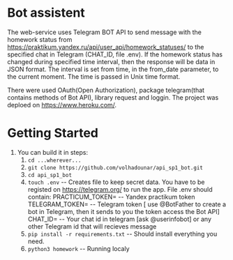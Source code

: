 Bot assistent 
=================================

The web-service uses Telegram BOT API to send message with the homework status from https://praktikum.yandex.ru/api/user_api/homework_statuses/  to the specified chat in Telegram (CHAT_ID, file .env).
If the homework status has changed during specified time interval, then the response will be data in JSON format. The interval is set from time, in the from_date parameter, to the current moment. The time is passed in Unix time format.

There were used OAuth(Open Authorization), package telegram(that contains methods of Bot API), library request and loggin.
The project was deploed on https://www.heroku.com/.

Getting Started
===============

1.  You can build it in steps:
    1.  ``cd ...wherever...``
    2.  ``git clone https://github.com/volhadounar/api_sp1_bot.git``
    3.  ``cd api_sp1_bot``
    4.  ``touch .env`` -- Creates file to keep secret data.
        You have to be registed on https://telegram.org/ to run the app.
        File .env should contain: 
            PRACTICUM_TOKEN=    -- Yandex practikum token
            TELEGRAM_TOKEN=     -- Telegram token [ use @BotFather to create a bot in Telegram, then it sends to you the token access the Bot API]
            CHAT_ID=            -- Your chat id in telegram [ask @userinfobot] or any other Telegram id that will recieves message
    5.  ``pip install -r requirements.txt``  -- Should install everything you need.
    6.  ``python3 homework`` -- Running localy
